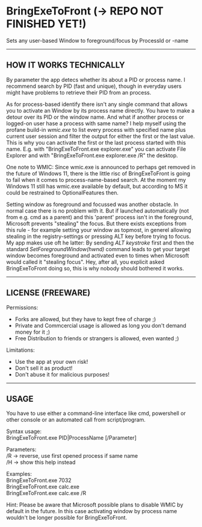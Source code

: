 # BringExeToFront (-> REPO NOT FINISHED YET!)
Sets any user-based Window to foreground/focus by ProcessId or -name


-------------------------------
HOW IT WORKS TECHNICALLY
-------------------------------
By parameter the app detecs whether its about a PID or process name. I recommend search by PID (fast and unique), though in everyday users might have problems to retrieve their PID from an process.

As for process-based identify there isn't any single command that allows you to activate an Window by its process name directly. You have to make a detour over its PID or the window name. And what if another process or logged-on user hase a process with same name?
I help myself using the profane build-in *wmic.exe* to list every process with specified name plus current user session and filter the output for either the first or the last value. 
This is why you can activate the first or the last process started with this name. E.g. with "BringExeToFront.exe explorer.exe" you can activate File Explorer and with "BringExeToFront.exe explorer.exe /R" the desktop.

One note to WMIC:
Since wmic.exe is announced to perhaps get removed in the future of Windows 11, there is the little risc of BringExeToFront is going to fail when it comes to process-name-based search. At the moment my Windows 11 still has wmic.exe available by default, but according to MS it could be restrained to OptionalFeatures then.

Setting window as foreground and focussed was another obstacle. In normal case there is no problem with it. But if launched automatically (not from e.g. cmd as a parent) and this 'parent' process isn't in the foreground, Microsoft prevents "stealing" the focus. But there exists exceptions from this rule - for example setting your window as topmost, in generel allowing stealing in the registry-settings or pressing ALT key before trying to focus.
My app makes use oft he latter: By sending *ALT keystroke* first and then the standard *SetForegroundWindow(hwnd)* command leads to get your target window becomes foreground and activated even to times when Microsoft would called it "stealing focus".
Hey, after all, you explicit asked BringExeToFront doing so, this is why nobody should bothered it works.


-------------------------------
LICENSE (FREEWARE)
-------------------------------
Permissions:
+ Forks are allowed, but they have to kept free of charge ;)
+ Private and Commcercial usage is allowed as long you don't demand money for it ;)
+ Free Distribution to friends or strangers is allowed, even wanted ;)

Limitations:
- Use the app at your own risk!
- Don't sell it as product!
- Don't abuse it for malicious purposes!


-------------------------------
USAGE
-------------------------------
You have to use either a command-line interface like cmd, powershell or other console or an automated call from script/program.

Syntax usage:  
BringExeToFront.exe PID|ProcessName [/Parameter]  

Parameters:  
/R    -> reverse, use first opened process if same name  
/H    -> show this help instead  

Examples:  
BringExeToFront.exe 7032  
BringExeToFront.exe calc.exe  
BringExeToFront.exe calc.exe /R  

Hint: Please be aware that Microsoft possible plans to disable WMIC by default in the future. In this case activating window by process name wouldn't be longer possible for BringExeToFront.
